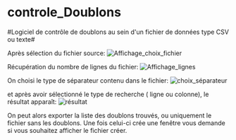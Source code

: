 # controle_Doublons
#Logiciel de contrôle de doublons au sein d'un fichier de données type CSV ou texte#

Après sélection du fichier source:
![Affichage_choix_fichier]({{site.baseurl}}/choix_fichier.JPG)

Récupération du nombre de lignes du fichier:
![Affichage_lignes]({{site.baseurl}}/affichage_départ.JPG)

On choisi le type de séparateur contenu dans le fichier:
![choix_séparateur]({{site.baseurl}}/selection_séparateur.JPG)

et après avoir sélectionné le type de recherche ( ligne ou colonne), le résultat apparaît:
![résultat]({{site.baseurl}}/résultat.JPG)

On peut alors exporter la liste des doublons trouvés, ou uniquement le fichier sans les doublons.
Une fois celui-ci crée une fenêtre vous demande si vous souhaitez afficher le fichier créer.
